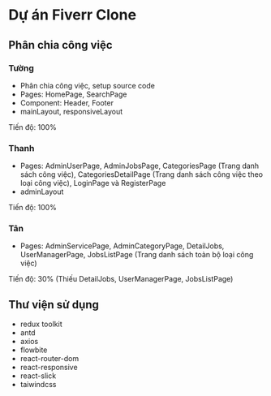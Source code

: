 # Dự án Fiverr Clone

## Phân chia công việc
### Tường
- Phân chia công việc, setup source code
- Pages: HomePage, SearchPage
- Component: Header, Footer
- mainLayout, responsiveLayout

Tiến độ: 100%

### Thanh
- Pages: AdminUserPage, AdminJobsPage, CategoriesPage (Trang danh sách công việc), CategoriesDetailPage (Trang danh sách công việc theo loại công việc), LoginPage và RegisterPage
- adminLayout

Tiến độ: 100%

### Tân
- Pages: AdminServicePage, AdminCategoryPage, DetailJobs, UserManagerPage, JobsListPage (Trang danh sách toàn bộ loại công việc)

Tiến độ: 30% (Thiếu DetailJobs, UserManagerPage, JobsListPage)

## Thư viện sử dụng
- redux toolkit
- antd
- axios
- flowbite
- react-router-dom
- react-responsive
- react-slick
- taiwindcss
